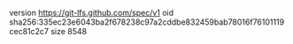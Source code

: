 version https://git-lfs.github.com/spec/v1
oid sha256:335ec23e6043ba2f678238c97a2cddbe832459bab78016f76101119cec81c2c7
size 8548

